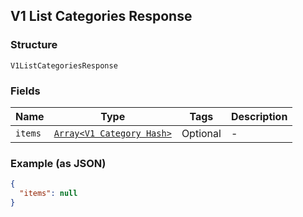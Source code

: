 ## V1 List Categories Response

### Structure

`V1ListCategoriesResponse`

### Fields

| Name | Type | Tags | Description |
|  --- | --- | --- | --- |
| `items` | [`Array<V1 Category Hash>`](/doc/models/v1-category.md) | Optional | - |

### Example (as JSON)

```json
{
  "items": null
}
```


